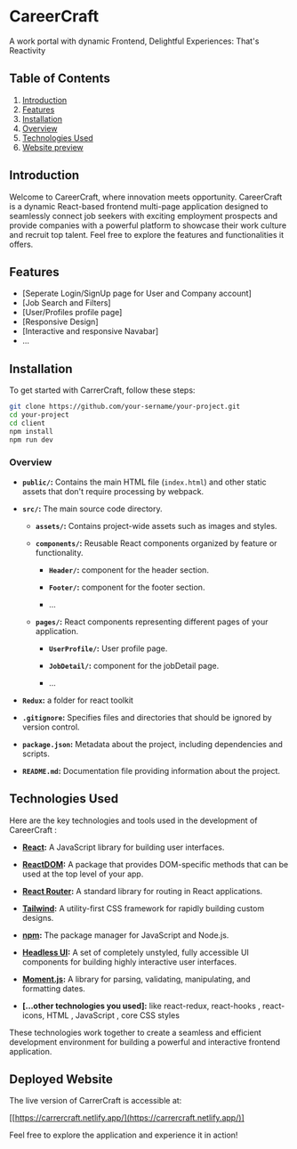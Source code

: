 # CareerCraft

A work portal with dynamic Frontend, Delightful Experiences: That's Reactivity

## Table of Contents

1. [Introduction](#introduction)
2. [Features](#features)
3. [Installation](#installation)
4. [Overview](#overview)
5. [Technologies Used](#technologies-used)
6. [Website preview](#deployed-website)

## Introduction

Welcome to CareerCraft, where innovation meets opportunity. CareerCraft is a dynamic React-based frontend multi-page application designed to seamlessly connect job seekers with exciting employment prospects and provide companies with a powerful platform to showcase their work culture and recruit top talent. Feel free to explore the features and functionalities it offers.

## Features

- [Seperate Login/SignUp page for User and Company account]
- [Job Search and Filters]
- [User/Profiles profile page]
- [Responsive Design]
- [Interactive and responsive Navabar]
- ...

## Installation

To get started with CarrerCraft, follow these steps:

```bash
git clone https://github.com/your-sername/your-project.git
cd your-project
cd client
npm install
npm run dev
```


### Overview

- **`public/`:** Contains the main HTML file (`index.html`) and other static assets that don't require processing by webpack.

- **`src/`:** The main source code directory.

  - **`assets/`:** Contains project-wide assets such as images and styles.

  - **`components/`:** Reusable React components organized by feature or functionality.

    - **`Header/`:**  component for the header section.

    - **`Footer/`:**  component for the footer section.
    - ...

  - **`pages/`:** React components representing different pages of your application.

    - **`UserProfile/`:** User profile page.

    - **`JobDetail/`:** component for the jobDetail page.
    - ...
 - **`Redux`:** a folder for react toolkit

- **`.gitignore`:** Specifies files and directories that should be ignored by version control.

- **`package.json`:** Metadata about the project, including dependencies and scripts.

- **`README.md`:** Documentation file providing information about the project.
## Technologies Used

Here are the key technologies and tools used in the development of CareerCraft :

- **[React](https://reactjs.org/):** A JavaScript library for building user interfaces.

- **[ReactDOM](https://reactjs.org/docs/react-dom.html):** A package that provides DOM-specific methods that can be used at the top level of your app.

- **[React Router](https://reactrouter.com/):** A standard library for routing in React applications.

- **[Tailwind](https://tailwindcss.com/):** A utility-first CSS framework for rapidly building custom designs.

- **[npm](https://www.npmjs.com/):** The package manager for JavaScript and Node.js.

- **[Headless UI](https://headlessui.dev/):** A set of completely unstyled, fully accessible UI components for building highly interactive user interfaces.

- **[Moment.js](https://momentjs.com/):** A library for parsing, validating, manipulating, and formatting dates.

- **[...other technologies you used]:** like react-redux, react-hooks , react-icons, HTML , JavaScript , core CSS styles

These technologies work together to create a seamless and efficient development environment for building a powerful and interactive frontend application.

## Deployed Website

The live version of CarrerCraft is accessible at:

[[https://carrercraft.netlify.app/](https://carrercraft.netlify.app/)]

Feel free to explore the application and experience it in action!
